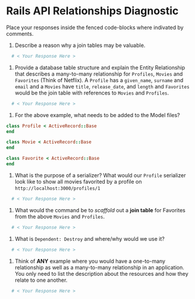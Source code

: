 # Rails API Relationships Diagnostic

Place your responses inside the fenced code-blocks where indivated by comments.

1.  Describe a reason why a join tables may be valuable.

```sh
  # < Your Response Here >
```

1.  Provide a database table structure and explain the Entity Relationship that
describes a many-to-many relationship for `Profiles`, `Movies` and `Favorites`
(Think of Netflix). A `Profile` has a `given_name`, `surname` and `email` and a
`Movies` have `title`, `release_date`, and `length` and `Favorites` would be the
join table with references to `Movies` and `Profiles`.

```sh
  # < Your Response Here >
```

1.  For the above example, what needs to be added to the Model files?

```rb
class Profile < ActiveRecord::Base
end
```

```rb
class Movie < ActiveRecord::Base
end
```

```rb
class Favorite < ActiveRecord::Base
end
```

1.  What is the purpose of a serializer? What would our `Profile` serializer look
like to show all movies favorited by a profile on
`http://localhost:3000/profiles/1`

```sh
  # < Your Response Here >
```

1.  What would the command be to _scaffold_ out a **join table** for Favorites from
the above `Movies` and `Profiles`.

```sh
  # < Your Response Here >
```

1.  What is `Dependent: Destroy` and where/why would we use it?

```sh
  # < Your Response Here >
```

1.  Think of **ANY** example where you would have a one-to-many relationship as well
as a many-to-many relationship in an application. You only need to list the
description about the resources and how they relate to one another.

```sh
  # < Your Response Here >
```
